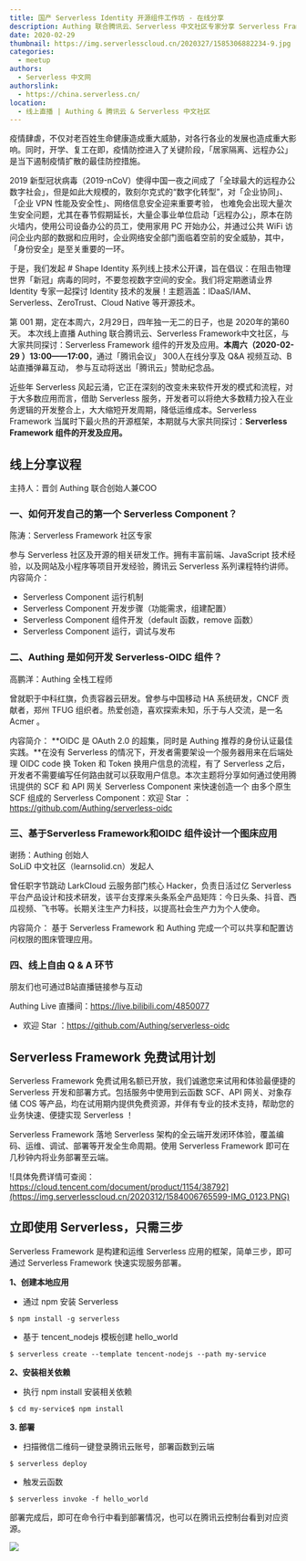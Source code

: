 ```yaml
---
title: 国产 Serverless Identity 开源组件工作坊 - 在线分享
description: Authing 联合腾讯云、Serverless 中文社区专家分享 Serverless Framework 组件的开发及应用
date: 2020-02-29
thumbnail: https://img.serverlesscloud.cn/2020327/1585306882234-9.jpg
categories:
  - meetup
authors:
  - Serverless 中文网
authorslink:
  - https://china.serverless.cn/
location: 
  - 线上直播 | Authing & 腾讯云 & Serverless 中文社区
---
```


疫情肆虐，不仅对老百姓生命健康造成重大威胁，对各行各业的发展也造成重大影响。同时，开学、复工在即，疫情防控进入了关键阶段，「居家隔离、远程办公」是当下遏制疫情扩散的最佳防控措施。

2019 新型冠状病毒（2019-nCoV）使得中国一夜之间成了「全球最大的远程办公数字社会」，但是如此大规模的，敦刻尔克式的“数字化转型”，对「企业协同」、「企业 VPN 性能及安全性」、网络信息安全迎来重要考验， 也难免会出现大量次生安全问题，尤其在春节假期延长，大量企事业单位启动「远程办公」，原本在防火墙内，使用公司设备办公的员工，使用家用 PC 开始办公，并通过公共 WiFi 访问企业内部的数据和应用时，企业网络安全部门面临着空前的安全威胁，其中，「身份安全」是至关重要的一环。

于是，我们发起 \# Shape Identity 系列线上技术公开课，旨在倡议：在阻击物理世界「新冠」病毒的同时，不要忽视数字空间的安全。我们将定期邀请业界 Identity 专家一起探讨 Identity 技术的发展！主题涵盖：IDaaS/IAM、Serverless、ZeroTrust、Cloud Native 等开源技术。

第 001 期，定在本周六，2月29日，四年独一无二的日子，也是 2020年的第60天。 本次线上直播 Authing 联合腾讯云、Serverless Framework中文社区，与大家共同探讨：Serverless Framework 组件的开发及应用。**本周六（2020-02-29 ）13:00——17:00**，通过「腾讯会议」 300人在线分享及 Q\&A 视频互动、B站直播弹幕互动， 参与互动将送出「腾讯云」赞助纪念品。

近些年 Serverless 风起云涌，它正在深刻的改变未来软件开发的模式和流程，对于大多数应用而言，借助 Serverless 服务，开发者可以将绝大多数精力投入在业务逻辑的开发整合上，大大缩短开发周期，降低运维成本。Serverless Framework 当属时下最火热的开源框架，本期就与大家共同探讨：**Serverless Framework 组件的开发及应用。**

## 线上分享议程

主持人：晋剑 Authing 联合创始人兼COO

### 一、如何开发自己的第一个 Serverless Component？

陈涛：Serverless Framework 社区专家 

参与 Serverless 社区及开源的相关研发工作。拥有丰富前端、JavaScript 技术经验，以及网站及小程序等项目开发经验，腾讯云 Serverless 系列课程特约讲师。   
内容简介：

- Serverless Component 运行机制
- Serverless Component 开发步骤（功能需求，组建配置）
- Serverless Component 组件开发（default 函数，remove 函数）
- Serverless Component 运行，调试与发布

### 二、Authing 是如何开发 Serverless-OIDC 组件？

高鹏洋：Authing 全栈工程师 

曾就职于中科红旗，负责容器云研发。曾参与中国移动 HA 系统研发，CNCF 贡献者，郑州 TFUG 组织者。热爱创造，喜欢探索未知，乐于与人交流，是一名 Acmer 。

内容简介： **OIDC 是 OAuth 2.0 的超集，同时是 Authing 推荐的身份认证最佳实践。**在没有 Serverless 的情况下，开发者需要架设一个服务器用来在后端处理 OIDC code 换 Token 和 Token 换用户信息的流程，有了 Serverless 之后，开发者不需要编写任何路由就可以获取用户信息。本次主题将分享如何通过使用腾讯提供的 SCF 和 API 网关 Serverless Component 来快速创造一个 由多个原生 SCF 组成的 Serverless Component：欢迎 Star ：https://github.com/Authing/serverless-oidc

### 三、基于Serverless Framework和OIDC 组件设计一个图床应用

谢扬：Authing 创始人  
SoLiD 中文社区（learnsolid.cn）发起人 

曾任职字节跳动 LarkCloud 云服务部门核心 Hacker，负责⽇活过亿 Serverless 平台产品设计和技术研发，该平台支撑来头条系全产品矩阵：今日头条、抖音、西瓜视频、飞书等。⻓期关注生产⼒科技，以提⾼社会生产⼒为个⼈使命。

内容简介： 基于 Serverless Framework 和 Authing 完成一个可以共享和配置访问权限的图床管理应用。

### 四、线上自由 Q \& A 环节

朋友们也可通过B站直播链接参与互动

Authing Live 直播间：https://live.bilibili.com/4850077

- 欢迎 Star ：https://github.com/Authing/serverless-oidc

## Serverless Framework 免费试用计划

Serverless Framework 免费试用名额已开放，我们诚邀您来试用和体验最便捷的 Serverless 开发和部署方式。包括服务中使用到云函数 SCF、API 网关、对象存储 COS 等产品，均在试用期内提供免费资源，并伴有专业的技术支持，帮助您的业务快速、便捷实现 Serverless ！

Serverless Framework 落地 Serverless 架构的全云端开发闭环体验，覆盖编码、运维、调试、部署等开发全生命周期。使用 Serverless Framework 即可在几秒钟内将业务部署至云端。

![具体免费详情可查阅：https://cloud.tencent.com/document/product/1154/38792](https://img.serverlesscloud.cn/2020312/1584006765599-IMG_0123.PNG)


## 立即使用 Serverless，只需三步

Serverless Framework 是构建和运维 Serverless 应用的框架，简单三步，即可通过 Serverless Framework 快速实现服务部署。

**1、创建本地应用**

- 通过 npm 安装 Serverless

```
$ npm install -g serverless
```

- 基于 tencent_nodejs 模板创建 hello_world

```
$ serverless create --template tencent-nodejs --path my-service
```

**2、安装相关依赖**

- 执行 npm install 安装相关依赖

```
$ cd my-service$ npm install
```

**3. 部署**

- 扫描微信二维码一键登录腾讯云账号，部署函数到云端

```
$ serverless deploy
```

- 触发云函数

```
$ serverless invoke -f hello_world
```

部署完成后，即可在命令行中看到部署情况，也可以在腾讯云控制台看到对应资源。

![](https://img.serverlesscloud.cn/2020312/1584006765436-IMG_0123.PNG)